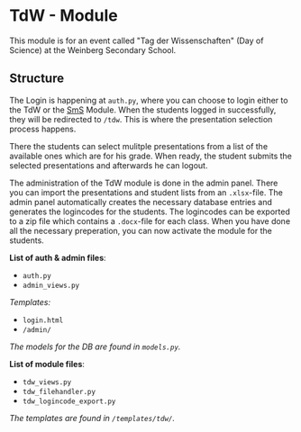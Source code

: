 # TdW - Module

This module is for an event called "Tag der Wissenschaften" (Day of Science) at the Weinberg Secondary School.

## Structure

The Login is happening at `auth.py`, where you can choose to login either to the TdW or the [SmS](sms.md) Module. When the students logged in successfully, they will be redirected to `/tdw`. This is where the presentation selection process happens.

There the students can select mulitple presentations from a list of the available ones which are for his grade. When ready, the student submits the selected presentations and afterwards he can logout.

The administration of the TdW module is done in the admin panel. There you can import the presentations and student lists from an `.xlsx`-file. The admin panel automatically creates the necessary database entries and generates the logincodes for the students. The logincodes can be exported to a zip file which contains a `.docx`-file for each class. When you have done all the necessary preperation, you can now activate the module for the students.

**List of auth & admin files**:

- `auth.py`
- `admin_views.py`

_Templates:_

- `login.html`
- `/admin/`

_The models for the DB are found in `models.py`._

**List of module files**:

- `tdw_views.py`
- `tdw_filehandler.py`
- `tdw_logincode_export.py`

_The templates are found in `/templates/tdw/`._
